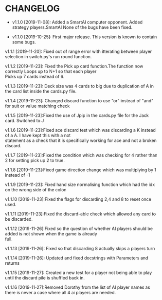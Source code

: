 # CHANGELOG

* v1.1.0 [2019-11-08]: Added a SmartAI computer opponent.
  Added strategy players.SmartAI
  None of the bugs have been fixed.

* v1.1.0 [2019-10-25]: First major release.
  This version is known to contain some bugs.
  
 v1.1.1 [2019-11-20]: Fixed out of range error with itterating between player selection in switch.py's run round function.
  
  v1.1.2 [2019-11-23]: Fixed the Pick up card function.The function now correctly Loops up to N+1 so that each player  
  Picks up 7 cards instead of 6.
  
  v1.1.3 [2019-11-23]: Deck size was 4 cards to big due to duplication of A in the card list inside the cards.py file.
  
  v1.1.4 [2019-11-23]: Changed discard function to use "or" instead of "and" for suit or value matching check
  
  v1.1.5 [2019-11-23]:Fixed the use of Jpip in the cards.py file for the Jack card. Switched to J
  
  v1.1.6 [2019-11-23]:Fixed ace discard test which was discarding a K instead of a A. I have kept this with a not   
  statement as a check that it is specifically working for ace and not a broken discard.
  
  v1.1.7 [2019-11-23]:Fixed the condition which was checking for 4 rather than 2 for setting pick up 2 to true.
  
  v1.1.8 [2019-11-23]:Fixed game direction change which was multiplying by 1 instead of -1
  
  v1.1.9 [2019-11-23]: Fixed hand size normalising function which had the idx on the wrong side of the colon
  
  v1.1.10 [2019-11-23]:Fixed the flags  for discarding 2,4 and 8 to reset once used. 
  
  v1.1.11 [2019-11-23]:Fixed the discard-able check which allowed any card to be discarded.
  
  v1.1.12 [2019-11-26]:Fixed so the question of whether AI players should be added is not shown when the game is already  
  full. 
  
  v1.1.13 [2019-11-26]: Fixed so that discarding 8 actually skips a players turn 
  
  v1.1.14 [2019-11-26]: Updated and fixed docstrings with Parameters and returns
  
  v1.1.15 [2019-11-27]: Created a new test for a player not being able to play until the discard pile is shuffled back in.
  
  v1.1.16 [2019-11-27]:Removed Dorothy from the list of AI player names as there is never a case where all 4 ai players
  are needed.
